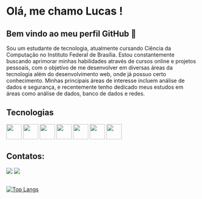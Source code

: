 # Olá, me chamo Lucas ! 
## Bem vindo ao meu perfil GitHub 👋

Sou um estudante de tecnologia, atualmente cursando Ciência da Computação no Instituto Federal de Brasília. Estou constantemente buscando aprimorar minhas habilidades através de cursos online e projetos pessoais, com o objetivo de me desenvolver em diversas áreas da tecnologia além do desenvolvimento web, onde já possuo certo conhecimento. Minhas principais áreas de interesse incluem análise de dados e segurança, e recentemente tenho dedicado meus estudos em áreas como análise de dados, banco de dados e redes.

## Tecnologias
 <img src="https://cdn.jsdelivr.net/gh/devicons/devicon/icons/html5/html5-original.svg" width="40" height="40"/> <img src="https://cdn.jsdelivr.net/gh/devicons/devicon/icons/css3/css3-original.svg" width="40" height="40"/> <img src="https://cdn.jsdelivr.net/gh/devicons/devicon/icons/javascript/javascript-original.svg"  width="40" height="40"/>  <img src="https://cdn.jsdelivr.net/gh/devicons/devicon/icons/git/git-original.svg" width="40" height="40"/>
 <img src="https://cdn.jsdelivr.net/gh/devicons/devicon/icons/mysql/mysql-original.svg" width="40" height="40"/>
 <img src="https://cdn.jsdelivr.net/gh/devicons/devicon/icons/nodejs/nodejs-original.svg" width="40" height="40"/>
 <img src="https://cdn.jsdelivr.net/gh/devicons/devicon/icons/python/python-original.svg" width="40" height="40"/>
          
 
## Contatos:

<div>

<a href = "mailto:lucadez01@gmail.com"><img src="https://img.shields.io/badge/Gmail-D14836?style=for-the-badge&logo=gmail&logoColor=white" target="_blank"></a>
<a href="https://www.linkedin.com/in/lucasbomfim10" target="_blank"><img src="https://img.shields.io/badge/-LinkedIn-%230077B5?style=for-the-badge&logo=linkedin&logoColor=white" target="_blank"></a>   
</div>
 
 ##
[![Top Langs](https://github-readme-stats.vercel.app/api/top-langs/?username=LucasBomfim10)](https://github.com/LucasBomfim10/github-readme-stats)          
<!---
LucasBomfim10/LucasBomfim10 is a ✨ special ✨ repository because its `README.md` (this file) appears on your GitHub profile.
You can click the Preview link to take a look at your changes.
--->
